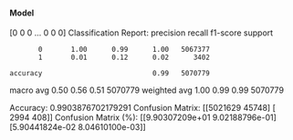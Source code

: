 #### Model
[0 0 0 ... 0 0 0]
Classification Report:
              precision    recall  f1-score   support

           0       1.00      0.99      1.00   5067377
           1       0.01      0.12      0.02      3402

    accuracy                           0.99   5070779
   macro avg       0.50      0.56      0.51   5070779
weighted avg       1.00      0.99      0.99   5070779

Accuracy: 0.9903876702179291
Confusion Matrix:
[[5021629   45748]
 [   2994     408]]
Confusion Matrix (%):
[[9.90307209e+01 9.02188796e-01]
 [5.90441824e-02 8.04610100e-03]]
